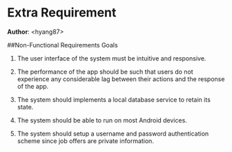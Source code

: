# Extra Requirement

**Author**: \<hyang87\>

##Non-Functional Requirements Goals

1. The user interface of the system must be intuitive and responsive.

2. The performance of the app should be such that users do not experience any considerable lag between their actions and the response of the app.

3. The system should implements a local database service to retain its state.

4. The system should be able to run on most Android devices.

5. The system should setup a username and password authentication scheme since job offers are private information.

